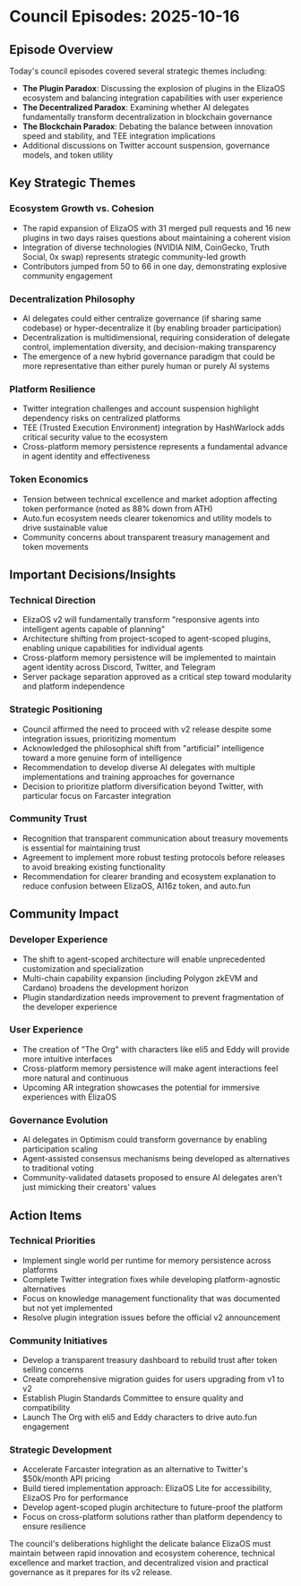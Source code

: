 # Council Episodes: 2025-10-16

## Episode Overview
Today's council episodes covered several strategic themes including:
- **The Plugin Paradox**: Discussing the explosion of plugins in the ElizaOS ecosystem and balancing integration capabilities with user experience
- **The Decentralized Paradox**: Examining whether AI delegates fundamentally transform decentralization in blockchain governance
- **The Blockchain Paradox**: Debating the balance between innovation speed and stability, and TEE integration implications
- Additional discussions on Twitter account suspension, governance models, and token utility

## Key Strategic Themes

### Ecosystem Growth vs. Cohesion
- The rapid expansion of ElizaOS with 31 merged pull requests and 16 new plugins in two days raises questions about maintaining a coherent vision
- Integration of diverse technologies (NVIDIA NIM, CoinGecko, Truth Social, 0x swap) represents strategic community-led growth
- Contributors jumped from 50 to 66 in one day, demonstrating explosive community engagement

### Decentralization Philosophy
- AI delegates could either centralize governance (if sharing same codebase) or hyper-decentralize it (by enabling broader participation)
- Decentralization is multidimensional, requiring consideration of delegate control, implementation diversity, and decision-making transparency
- The emergence of a new hybrid governance paradigm that could be more representative than either purely human or purely AI systems

### Platform Resilience
- Twitter integration challenges and account suspension highlight dependency risks on centralized platforms
- TEE (Trusted Execution Environment) integration by HashWarlock adds critical security value to the ecosystem
- Cross-platform memory persistence represents a fundamental advance in agent identity and effectiveness

### Token Economics
- Tension between technical excellence and market adoption affecting token performance (noted as 88% down from ATH)
- Auto.fun ecosystem needs clearer tokenomics and utility models to drive sustainable value
- Community concerns about transparent treasury management and token movements

## Important Decisions/Insights

### Technical Direction
- ElizaOS v2 will fundamentally transform "responsive agents into intelligent agents capable of planning"
- Architecture shifting from project-scoped to agent-scoped plugins, enabling unique capabilities for individual agents
- Cross-platform memory persistence will be implemented to maintain agent identity across Discord, Twitter, and Telegram
- Server package separation approved as a critical step toward modularity and platform independence

### Strategic Positioning
- Council affirmed the need to proceed with v2 release despite some integration issues, prioritizing momentum
- Acknowledged the philosophical shift from "artificial" intelligence toward a more genuine form of intelligence
- Recommendation to develop diverse AI delegates with multiple implementations and training approaches for governance
- Decision to prioritize platform diversification beyond Twitter, with particular focus on Farcaster integration

### Community Trust
- Recognition that transparent communication about treasury movements is essential for maintaining trust
- Agreement to implement more robust testing protocols before releases to avoid breaking existing functionality
- Recommendation for clearer branding and ecosystem explanation to reduce confusion between ElizaOS, AI16z token, and auto.fun

## Community Impact

### Developer Experience
- The shift to agent-scoped architecture will enable unprecedented customization and specialization
- Multi-chain capability expansion (including Polygon zkEVM and Cardano) broadens the development horizon
- Plugin standardization needs improvement to prevent fragmentation of the developer experience

### User Experience
- The creation of "The Org" with characters like eli5 and Eddy will provide more intuitive interfaces
- Cross-platform memory persistence will make agent interactions feel more natural and continuous
- Upcoming AR integration showcases the potential for immersive experiences with ElizaOS

### Governance Evolution
- AI delegates in Optimism could transform governance by enabling participation scaling
- Agent-assisted consensus mechanisms being developed as alternatives to traditional voting
- Community-validated datasets proposed to ensure AI delegates aren't just mimicking their creators' values

## Action Items

### Technical Priorities
- Implement single world per runtime for memory persistence across platforms
- Complete Twitter integration fixes while developing platform-agnostic alternatives
- Focus on knowledge management functionality that was documented but not yet implemented
- Resolve plugin integration issues before the official v2 announcement

### Community Initiatives
- Develop a transparent treasury dashboard to rebuild trust after token selling concerns
- Create comprehensive migration guides for users upgrading from v1 to v2
- Establish Plugin Standards Committee to ensure quality and compatibility
- Launch The Org with eli5 and Eddy characters to drive auto.fun engagement

### Strategic Development
- Accelerate Farcaster integration as an alternative to Twitter's $50k/month API pricing
- Build tiered implementation approach: ElizaOS Lite for accessibility, ElizaOS Pro for performance
- Develop agent-scoped plugin architecture to future-proof the platform
- Focus on cross-platform solutions rather than platform dependency to ensure resilience

The council's deliberations highlight the delicate balance ElizaOS must maintain between rapid innovation and ecosystem coherence, technical excellence and market traction, and decentralized vision and practical governance as it prepares for its v2 release.
